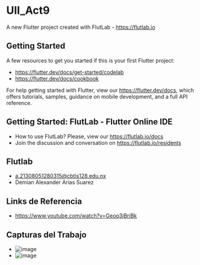 # UII_Act9

A new Flutter project created with FlutLab - https://flutlab.io

## Getting Started

A few resources to get you started if this is your first Flutter project:

- https://flutter.dev/docs/get-started/codelab
- https://flutter.dev/docs/cookbook

For help getting started with Flutter, view our
https://flutter.dev/docs, which offers tutorials,
samples, guidance on mobile development, and a full API reference.

## Getting Started: FlutLab - Flutter Online IDE

- How to use FlutLab? Please, view our https://flutlab.io/docs
- Join the discussion and conversation on https://flutlab.io/residents

## Flutlab
- a.21308051280315@cbtis128.edu.nx
- Demian Alexander Arias Suarez

## Links de Referencia
- https://www.youtube.com/watch?v=Geoq3jBriBk

## Capturas del Trabajo
- ![image](https://github.com/AriasSuarezDemianAlexander/UII_ACT9/assets/143743142/59d72ff2-5a85-490e-b33b-552371783ddf)
- ![image](https://github.com/AriasSuarezDemianAlexander/UII_ACT9/assets/143743142/5aabb230-0512-4ff4-9007-ee1045a00a65)

